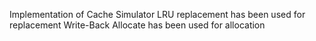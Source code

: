 Implementation of Cache Simulator
LRU replacement has been used for replacement 
Write-Back Allocate has been used for allocation